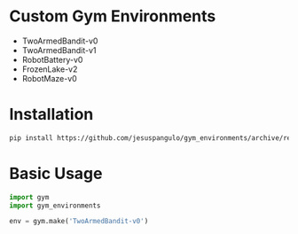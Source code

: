 # Custom Gym Environments

- TwoArmedBandit-v0
- TwoArmedBandit-v1
- RobotBattery-v0
- FrozenLake-v2
- RobotMaze-v0

# Installation

```bash
pip install https://github.com/jesuspangulo/gym_environments/archive/refs/heads/main.zip
```

# Basic Usage

```python
import gym
import gym_environments

env = gym.make('TwoArmedBandit-v0')
```